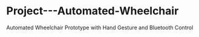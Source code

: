 # Project---Automated-Wheelchair
Automated Wheelchair Prototype with Hand Gesture and Bluetooth Control
